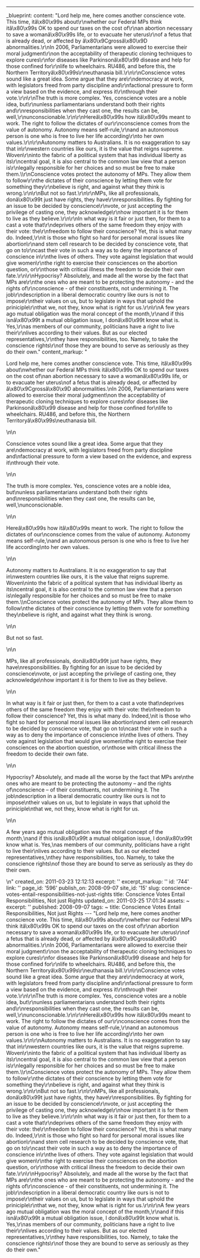 ---
_blueprint:
  content: "Lord help me, here comes another conscience vote. This time, itâ\x80\x99s
    about\r\nwhether our Federal MPs think itâ\x80\x99s OK to spend our taxes on the
    cost of\r\nan abortion necessary to save a womanâ\x80\x99s life, or to evacuate
    her uterus\r\nof a fetus that is already dead, or affected by â\x80\x9Cgrossâ\x80\x9D
    abnormalities.\r\nIn 2006, Parliamentarians were allowed to exercise their moral
    judgment\r\non the acceptability of therapeutic cloning techniques to explore
    cures\r\nfor diseases like Parkinsonâ\x80\x99 disease and help for those confined
    for\r\nlife to wheelchairs. RU486, and before this, the Northern Territoryâ\x80\x99s\r\neuthanasia
    bill.\r\n\r\nConscience votes sound like a great idea. Some argue that they are\r\ndemocracy
    at work, with legislators freed from party discipline and\r\nfactional pressure
    to form a view based on the evidence, and express it\r\nthrough their vote.\r\n\r\nThe
    truth is more complex. Yes, conscience votes are a noble idea, but\r\nunless parliamentarians
    understand both their rights and\r\nresponsibilities when they cast one, the results
    can be, well,\r\nunconscionable.\r\n\r\nHereâ\x80\x99s how itâ\x80\x99s meant
    to work. The right to follow the dictates of our\r\nconscience comes from the
    value of autonomy. Autonomy means self-rule,\r\nand an autonomous person is one
    who is free to live her life according\r\nto her own values.\r\n\r\nAutonomy matters
    to Australians. It is no exaggeration to say that in\r\nwestern countries like
    ours, it is the value that reigns supreme. Woven\r\ninto the fabric of a political
    system that has individual liberty as its\r\ncentral goal, it is also central
    to the common law view that a person is\r\nlegally responsible for her choices
    and so must be free to make them.\\\r\nConscience votes protect the autonomy of
    MPs. They allow them to follow\r\nthe dictates of their conscience by letting
    them vote for something they\r\nbelieve is right, and against what they think
    is wrong.\r\n\r\nBut not so fast.\r\n\r\nMPs, like all professionals, donâ\x80\x99t
    just have rights, they have\r\nresponsibilities. By fighting for an issue to be
    decided by conscience\r\nvote, or just accepting the privilege of casting one,
    they acknowledge\r\nhow important it is for them to live as they believe.\r\n\r\nIn
    what way is it fair or just then, for them to a cast a vote that\r\ndeprives others
    of the same freedom they enjoy with their vote: the\r\nfreedom to follow their
    conscience? Yet, this is what many do. Indeed,\r\nit is those who fight so hard
    for personal moral issues like abortion\r\nand stem cell research to be decided
    by conscience vote, that go on to\r\ncast their vote in such a way as to deny
    the importance of conscience in\r\nthe lives of others. They vote against legislation
    that would give women\r\nthe right to exercise their consciences on the abortion
    question, or\r\nthose with critical illness the freedom to decide their own fate.\r\n\r\nHypocrisy?
    Absolutely, and made all the worse by the fact that MPs are\r\nthe ones who are
    meant to be protecting the autonomy - and the rights of\r\nconscience - of their
    constituents, not undermining it. The job\r\ndescription in a liberal democratic
    country like ours is not to impose\r\ntheir values on us, but to legislate in
    ways that uphold the priniciple\r\nthat we, not they, know what is right for us.\r\n\r\nA
    few years ago mutual obligation was the moral concept of the month,\r\nand if
    this isnâ\x80\x99t a mutual obligation issue, I donâ\x80\x99t know what is. Yes,\r\nas
    members of our community, politicians have a right to live their\r\nlives according
    to their values. But as our elected representatives,\r\nthey have responsibilities,
    too. Namely, to take the conscience rights\r\nof those they are bound to serve
    as seriously as they do their own."
  content_markup: "<p>Lord help me, here comes another conscience vote. This time,
    itâ\x80\x99s about\nwhether our Federal MPs think itâ\x80\x99s OK to spend our
    taxes on the cost of\nan abortion necessary to save a womanâ\x80\x99s life, or
    to evacuate her uterus\nof a fetus that is already dead, or affected by â\x80\x9Cgrossâ\x80\x9D
    abnormalities.\nIn 2006, Parliamentarians were allowed to exercise their moral
    judgment\non the acceptability of therapeutic cloning techniques to explore cures\nfor
    diseases like Parkinsonâ\x80\x99 disease and help for those confined for\nlife
    to wheelchairs. RU486, and before this, the Northern Territoryâ\x80\x99s\neuthanasia
    bill.</p>\n\n<p>Conscience votes sound like a great idea. Some argue that they
    are\ndemocracy at work, with legislators freed from party discipline and\nfactional
    pressure to form a view based on the evidence, and express it\nthrough their vote.</p>\n\n<p>The
    truth is more complex. Yes, conscience votes are a noble idea, but\nunless parliamentarians
    understand both their rights and\nresponsibilities when they cast one, the results
    can be, well,\nunconscionable.</p>\n\n<p>Hereâ\x80\x99s how itâ\x80\x99s meant
    to work. The right to follow the dictates of our\nconscience comes from the value
    of autonomy. Autonomy means self-rule,\nand an autonomous person is one who is
    free to live her life according\nto her own values.</p>\n\n<p>Autonomy matters
    to Australians. It is no exaggeration to say that in\nwestern countries like ours,
    it is the value that reigns supreme. Woven\ninto the fabric of a political system
    that has individual liberty as its\ncentral goal, it is also central to the common
    law view that a person is\nlegally responsible for her choices and so must be
    free to make them.\\\nConscience votes protect the autonomy of MPs. They allow
    them to follow\nthe dictates of their conscience by letting them vote for something
    they\nbelieve is right, and against what they think is wrong.</p>\n\n<p>But not
    so fast.</p>\n\n<p>MPs, like all professionals, donâ\x80\x99t just have rights,
    they have\nresponsibilities. By fighting for an issue to be decided by conscience\nvote,
    or just accepting the privilege of casting one, they acknowledge\nhow important
    it is for them to live as they believe.</p>\n\n<p>In what way is it fair or just
    then, for them to a cast a vote that\ndeprives others of the same freedom they
    enjoy with their vote: the\nfreedom to follow their conscience? Yet, this is what
    many do. Indeed,\nit is those who fight so hard for personal moral issues like
    abortion\nand stem cell research to be decided by conscience vote, that go on
    to\ncast their vote in such a way as to deny the importance of conscience in\nthe
    lives of others. They vote against legislation that would give women\nthe right
    to exercise their consciences on the abortion question, or\nthose with critical
    illness the freedom to decide their own fate.</p>\n\n<p>Hypocrisy? Absolutely,
    and made all the worse by the fact that MPs are\nthe ones who are meant to be
    protecting the autonomy &ndash; and the rights of\nconscience &ndash; of their
    constituents, not undermining it. The job\ndescription in a liberal democratic
    country like ours is not to impose\ntheir values on us, but to legislate in ways
    that uphold the priniciple\nthat we, not they, know what is right for us.</p>\n\n<p>A
    few years ago mutual obligation was the moral concept of the month,\nand if this
    isnâ\x80\x99t a mutual obligation issue, I donâ\x80\x99t know what is. Yes,\nas
    members of our community, politicians have a right to live their\nlives according
    to their values. But as our elected representatives,\nthey have responsibilities,
    too. Namely, to take the conscience rights\nof those they are bound to serve as
    seriously as they do their own.</p>\n"
  created_on: 2011-03-23 12:12:13
  excerpt: ''
  excerpt_markup: ''
  id: '744'
  link: ''
  page_id: '596'
  publish_on: 2008-09-07
  site_id: '15'
  slug: conscience-votes-entail-responsibilities-not-just-rights
  title: Conscience Votes Entail Responsibilities, Not just Rights
  updated_on: 2011-03-25 17:01:34
assets: ~
excerpt: ''
published: 2008-09-07
tags: ~
title: Conscience Votes Entail Responsibilities, Not just Rights
--- "Lord help me, here comes another conscience vote. This time, itâ\x80\x99s about\r\nwhether
  our Federal MPs think itâ\x80\x99s OK to spend our taxes on the cost of\r\nan abortion
  necessary to save a womanâ\x80\x99s life, or to evacuate her uterus\r\nof a fetus
  that is already dead, or affected by â\x80\x9Cgrossâ\x80\x9D abnormalities.\r\nIn
  2006, Parliamentarians were allowed to exercise their moral judgment\r\non the acceptability
  of therapeutic cloning techniques to explore cures\r\nfor diseases like Parkinsonâ\x80\x99
  disease and help for those confined for\r\nlife to wheelchairs. RU486, and before
  this, the Northern Territoryâ\x80\x99s\r\neuthanasia bill.\r\n\r\nConscience votes
  sound like a great idea. Some argue that they are\r\ndemocracy at work, with legislators
  freed from party discipline and\r\nfactional pressure to form a view based on the
  evidence, and express it\r\nthrough their vote.\r\n\r\nThe truth is more complex.
  Yes, conscience votes are a noble idea, but\r\nunless parliamentarians understand
  both their rights and\r\nresponsibilities when they cast one, the results can be,
  well,\r\nunconscionable.\r\n\r\nHereâ\x80\x99s how itâ\x80\x99s meant to work. The
  right to follow the dictates of our\r\nconscience comes from the value of autonomy.
  Autonomy means self-rule,\r\nand an autonomous person is one who is free to live
  her life according\r\nto her own values.\r\n\r\nAutonomy matters to Australians.
  It is no exaggeration to say that in\r\nwestern countries like ours, it is the value
  that reigns supreme. Woven\r\ninto the fabric of a political system that has individual
  liberty as its\r\ncentral goal, it is also central to the common law view that a
  person is\r\nlegally responsible for her choices and so must be free to make them.\\\r\nConscience
  votes protect the autonomy of MPs. They allow them to follow\r\nthe dictates of
  their conscience by letting them vote for something they\r\nbelieve is right, and
  against what they think is wrong.\r\n\r\nBut not so fast.\r\n\r\nMPs, like all professionals,
  donâ\x80\x99t just have rights, they have\r\nresponsibilities. By fighting for an
  issue to be decided by conscience\r\nvote, or just accepting the privilege of casting
  one, they acknowledge\r\nhow important it is for them to live as they believe.\r\n\r\nIn
  what way is it fair or just then, for them to a cast a vote that\r\ndeprives others
  of the same freedom they enjoy with their vote: the\r\nfreedom to follow their conscience?
  Yet, this is what many do. Indeed,\r\nit is those who fight so hard for personal
  moral issues like abortion\r\nand stem cell research to be decided by conscience
  vote, that go on to\r\ncast their vote in such a way as to deny the importance of
  conscience in\r\nthe lives of others. They vote against legislation that would give
  women\r\nthe right to exercise their consciences on the abortion question, or\r\nthose
  with critical illness the freedom to decide their own fate.\r\n\r\nHypocrisy? Absolutely,
  and made all the worse by the fact that MPs are\r\nthe ones who are meant to be
  protecting the autonomy - and the rights of\r\nconscience - of their constituents,
  not undermining it. The job\r\ndescription in a liberal democratic country like
  ours is not to impose\r\ntheir values on us, but to legislate in ways that uphold
  the priniciple\r\nthat we, not they, know what is right for us.\r\n\r\nA few years
  ago mutual obligation was the moral concept of the month,\r\nand if this isnâ\x80\x99t
  a mutual obligation issue, I donâ\x80\x99t know what is. Yes,\r\nas members of our
  community, politicians have a right to live their\r\nlives according to their values.
  But as our elected representatives,\r\nthey have responsibilities, too. Namely,
  to take the conscience rights\r\nof those they are bound to serve as seriously as
  they do their own."
